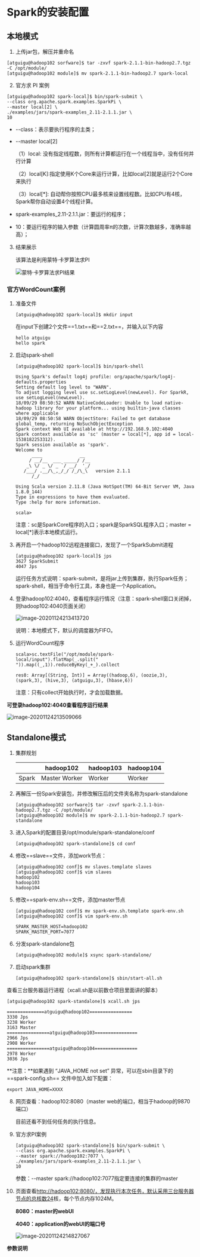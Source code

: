 # Spark的安装配置

## 本地模式



1. 上传jar包，解压并重命名

```
[atguigu@hadoop102 sorfware]$ tar -zxvf spark-2.1.1-bin-hadoop2.7.tgz -C /opt/module/
[atguigu@hadoop102 module]$ mv spark-2.1.1-bin-hadoop2.7 spark-local
```

2. 官方求 PI 案例  

```
[atguigu@hadoop102 spark-local]$ bin/spark-submit \
--class org.apache.spark.examples.SparkPi \
--master local[2] \
./examples/jars/spark-examples_2.11-2.1.1.jar \
10
```

-  --class：表示要执行程序的主类；

- --master local[2]

    （1）local: 没有指定线程数，则所有计算都运行在一个线程当中，没有任何并行计算

    （2）local[K]:指定使用K个Core来运行计算，比如local[2]就是运行2个Core来执行

    （3）local[*]: 自动帮你按照CPU最多核来设置线程数。比如CPU有4核，Spark帮你自动设置4个线程计算。

- spark-examples_2.11-2.1.1.jar：要运行的程序；

- 10：要运行程序的输入参数（计算圆周率π的次数，计算次数越多，准确率越高）；

3. 结果展示

    该算法是利用蒙特·卡罗算法求PI

    ![蒙特·卡罗算法求PI结果](Spark的安装配置.assets/蒙特·卡罗算法求PI结果.png)

### 官方WordCount案例

1. 准备文件

    ```
    [atguigu@hadoop102 spark-local]$ mkdir input
    ```

    在input下创建2个文件==1.txt==和==2.txt==，并输入以下内容

    ```
    hello atguigu
    hello spark
    ```

2. 启动spark-shell

    ```
    [atguigu@hadoop102 spark-local]$ bin/spark-shell
    
    Using Spark's default log4j profile: org/apache/spark/log4j-defaults.properties
    Setting default log level to "WARN".
    To adjust logging level use sc.setLogLevel(newLevel). For SparkR, use setLogLevel(newLevel).
    18/09/29 08:50:52 WARN NativeCodeLoader: Unable to load native-hadoop library for your platform... using builtin-java classes where applicable
    18/09/29 08:50:58 WARN ObjectStore: Failed to get database global_temp, returning NoSuchObjectException
    Spark context Web UI available at http://192.168.9.102:4040
    Spark context available as 'sc' (master = local[*], app id = local-1538182253312).
    Spark session available as 'spark'.
    Welcome to
          ____              __
         / __/__  ___ _____/ /__
        _\ \/ _ \/ _ `/ __/  '_/
       /___/ .__/\_,_/_/ /_/\_\   version 2.1.1
          /_/
             
    Using Scala version 2.11.8 (Java HotSpot(TM) 64-Bit Server VM, Java 1.8.0_144)
    Type in expressions to have them evaluated.
    Type :help for more information.
    
    scala>
    ```

    注意：sc是SparkCore程序的入口；spark是SparkSQL程序入口；master = local[*]表示本地模式运行。

3. 再开启一个hadoop102远程连接窗口，发现了一个SparkSubmit进程

    ```
    [atguigu@hadoop102 spark-local]$ jps
    3627 SparkSubmit
    4047 Jps
    ```

    运行任务方式说明：spark-submit，是将jar上传到集群，执行Spark任务；spark-shell，相当于命令行工具，本身也是一个Application。

4. 登录hadoop102:4040，查看程序运行情况（注意：spark-shell窗口关闭掉，则hadoop102:4040页面关闭）

    ![image-20201124213413720](Spark的安装配置.assets/image-20201124213413720.png)

    说明：本地模式下，默认的调度器为FIFO。

5. 运行WordCount程序

    ```
    scala>sc.textFile("/opt/module/spark-local/input").flatMap(_.split(" ")).map((_,1)).reduceByKey(_+_).collect
    
    res0: Array[(String, Int)] = Array((hadoop,6), (oozie,3), (spark,3), (hive,3), (atguigu,3), (hbase,6))
    ```

    注意：只有collect开始执行时，才会加载数据。

**可登录hadoop102:4040查看程序运行结果**

![image-20201124213509066](Spark的安装配置.assets/image-20201124213509066.png)

##  Standalone模式

1. 集群规划

    |       | hadoop102      | hadoop103 | hadoop104 |
    | ----- | -------------- | --------- | --------- |
    | Spark | Master  Worker | Worker    | Worker    |

2. 再解压一份Spark安装包，并修改解压后的文件夹名称为spark-standalone

    ```
    [atguigu@hadoop102 sorfware]$ tar -zxvf spark-2.1.1-bin-hadoop2.7.tgz -C /opt/module/
    [atguigu@hadoop102 module]$ mv spark-2.1.1-bin-hadoop2.7 spark-standalone
    ```

    

3. 进入Spark的配置目录/opt/module/spark-standalone/conf

    ```
    [atguigu@hadoop102 spark-standalone]$ cd conf
    ```

4. 修改==slave==文件，添加work节点：

    ```
    [atguigu@hadoop102 conf]$ mv slaves.template slaves
    [atguigu@hadoop102 conf]$ vim slaves
    hadoop102
    hadoop103
    hadoop104
    ```

5. 修改==spark-env.sh==文件，添加master节点

    ```
    [atguigu@hadoop102 conf]$ mv spark-env.sh.template spark-env.sh
    [atguigu@hadoop102 conf]$ vim spark-env.sh
    
    SPARK_MASTER_HOST=hadoop102
    SPARK_MASTER_PORT=7077
    ```

6. 分发spark-standalone包

    ```
    [atguigu@hadoop102 module]$ xsync spark-standalone/
    ```

7. 启动spark集群

    ```
    [atguigu@hadoop102 spark-standalone]$ sbin/start-all.sh
    ```

查看三台服务器运行进程（xcall.sh是以前数仓项目里面讲的脚本）

```
[atguigu@hadoop102 spark-standalone]$ xcall.sh jps
```

```
==============atguigu@hadoop102================
3330 Jps
3238 Worker
3163 Master
================atguigu@hadoop103================
2966 Jps
2908 Worker
================atguigu@hadoop104================
2978 Worker
3036 Jps
```

**注意：**如果遇到 “JAVA_HOME not set” 异常，可以在sbin目录下的==spark-config.sh== 文件中加入如下配置：

```
export JAVA_HOME=XXXX
```

8. 网页查看：hadoop102:8080（master web的端口，相当于hadoop的9870端口）

    目前还看不到任何任务的执行信息。

9. 官方求PI案例

    ```
    [atguigu@hadoop102 spark-standalone]$ bin/spark-submit \
    --class org.apache.spark.examples.SparkPi \
    --master spark://hadoop102:7077 \
    ./examples/jars/spark-examples_2.11-2.1.1.jar \
    10
    ```

    参数：--master spark://hadoop102:7077指定要连接的集群的master

10. 页面查看[http://hadoop102:8080/，发现执行本次任务，默认采用三台服务器节点的总核数24](http://hadoop102:8080/，发现运行本次任务采用了24)核，每个节点内存1024M。

    **8080：master的webUI**

    **4040：application的webUI的端口号**

    ![image-20201124214827067](Spark的安装配置.assets/image-20201124214827067.png)

**参数说明**